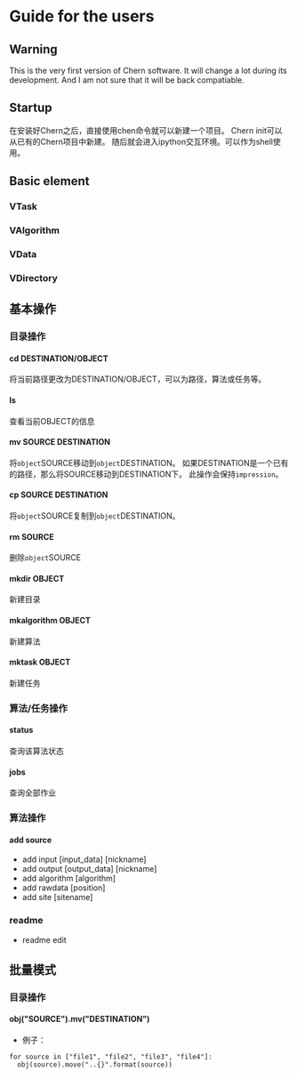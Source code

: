 # Guide for the users
## Warning
This is the very first version of Chern software. It will change a lot during its development. And I am not sure that it will be back compatiable.

## Startup
在安装好Chern之后，直接使用chen命令就可以新建一个项目。
Chern init可以从已有的Chern项目中新建。
随后就会进入ipython交互环境。可以作为shell使用。

## Basic element
### VTask
### VAlgorithm
### VData
### VDirectory

## 基本操作

### 目录操作
#### cd DESTINATION/OBJECT
将当前路径更改为DESTINATION/OBJECT，可以为路径，算法或任务等。

#### ls
查看当前OBJECT的信息

#### mv SOURCE DESTINATION
将`object`SOURCE移动到`object`DESTINATION。
如果DESTINATION是一个已有的路径，那么将SOURCE移动到DESTINATION下。
此操作会保持`impression`。

#### cp SOURCE DESTINATION
将`object`SOURCE复制到`object`DESTINATION。

#### rm SOURCE
删除`object`SOURCE

#### mkdir OBJECT
新建目录

#### mkalgorithm OBJECT
新建算法

#### mktask OBJECT
新建任务

### 算法/任务操作

#### status
查询该算法状态

#### jobs
查询全部作业

### 算法操作
#### add source

+ add input [input_data] [nickname]
+ add output [output_data] [nickname]
+ add algorithm [algorithm]
+ add rawdata [position]
+ add site [sitename]

### readme
+ readme edit

### 

## 批量模式
### 目录操作
#### obj("SOURCE").mv("DESTINATION")
+ 例子：
```
for source in ["file1", "file2", "file3", "file4"]:
  obj(source).move("..{}".format(source))
```


